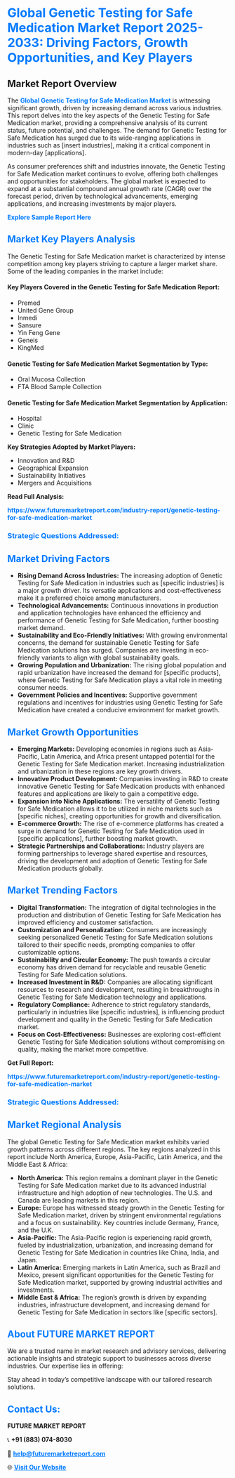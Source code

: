 <h1 style="color: #007BFF;">Global Genetic Testing for Safe Medication Market Report 2025-2033: Driving Factors, Growth Opportunities, and Key Players</h1>

<section id="overview">
<h2>Market Report Overview</h2>
<p>The <a href="https://www.futuremarketreport.com/industry-report/genetic-testing-for-safe-medication-market" style="color: #007BFF; text-decoration: none;"><strong>Global Genetic Testing for Safe Medication Market</strong></a> is witnessing significant growth, driven by increasing demand across various industries. This report delves into the key aspects of the Genetic Testing for Safe Medication market, providing a comprehensive analysis of its current status, future potential, and challenges. The demand for Genetic Testing for Safe Medication has surged due to its wide-ranging applications in industries such as [insert industries], making it a critical component in modern-day [applications].</p>
<p>As consumer preferences shift and industries innovate, the Genetic Testing for Safe Medication market continues to evolve, offering both challenges and opportunities for stakeholders. The global market is expected to expand at a substantial compound annual growth rate (CAGR) over the forecast period, driven by technological advancements, emerging applications, and increasing investments by major players.</p>
</section>

<section id="overview">
<p><a href="https://www.futuremarketreport.com/request-sample/reportId=123196" style="color: #007BFF; text-decoration: none;"><strong>Explore Sample Report Here</strong></a></p>
</section>

<section id="key-players">
<h2 style="color: #007BFF;">Market Key Players Analysis</h2>
<p>The Genetic Testing for Safe Medication market is characterized by intense competition among key players striving to capture a larger market share. Some of the leading companies in the market include:</p>
<h4>Key Players Covered in the Genetic Testing for Safe Medication Report:</h4>
<ul><li>Premed</li><li>United Gene Group</li><li>Inmedi</li><li>Sansure</li><li>Yin Feng Gene</li><li>Geneis</li><li>KingMed</li></ul>
<h4>Genetic Testing for Safe Medication Market Segmentation by Type:</h4>
<ul><li>Oral Mucosa Collection</li><li>FTA Blood Sample Collection</li></ul>

<h4>Genetic Testing for Safe Medication Market Segmentation by Application:</h4>
<ul><li>Hospital</li><li>Clinic</li><li>Genetic Testing for Safe Medication</li></ul>
<p><strong>Key Strategies Adopted by Market Players:</strong></p>
<ul>
<li>Innovation and R&D</li>
<li>Geographical Expansion</li>
<li>Sustainability Initiatives</li>
<li>Mergers and Acquisitions</li>
</ul>
</section>

<section>
<p><strong>Read Full Analysis: </strong></p><a href="https://www.futuremarketreport.com/industry-report/genetic-testing-for-safe-medication-market" style="color: #007BFF; text-decoration: none;"><strong>https://www.futuremarketreport.com/industry-report/genetic-testing-for-safe-medication-market</strong></a>
<h3 style="color: #007BFF;">Strategic Questions Addressed:</h3>
</section>

<section id="driving-factors">
<h2 style="color: #007BFF;">Market Driving Factors</h2>
<ul>
<li><strong>Rising Demand Across Industries:</strong> The increasing adoption of Genetic Testing for Safe Medication in industries such as [specific industries] is a major growth driver. Its versatile applications and cost-effectiveness make it a preferred choice among manufacturers.</li>
<li><strong>Technological Advancements:</strong> Continuous innovations in production and application technologies have enhanced the efficiency and performance of Genetic Testing for Safe Medication, further boosting market demand.</li>
<li><strong>Sustainability and Eco-Friendly Initiatives:</strong> With growing environmental concerns, the demand for sustainable Genetic Testing for Safe Medication solutions has surged. Companies are investing in eco-friendly variants to align with global sustainability goals.</li>
<li><strong>Growing Population and Urbanization:</strong> The rising global population and rapid urbanization have increased the demand for [specific products], where Genetic Testing for Safe Medication plays a vital role in meeting consumer needs.</li>
<li><strong>Government Policies and Incentives:</strong> Supportive government regulations and incentives for industries using Genetic Testing for Safe Medication have created a conducive environment for market growth.</li>
</ul>
</section>

<section id="growth-opportunities">
<h2 style="color: #007BFF;">Market Growth Opportunities</h2>
<ul>
<li><strong>Emerging Markets:</strong> Developing economies in regions such as Asia-Pacific, Latin America, and Africa present untapped potential for the Genetic Testing for Safe Medication market. Increasing industrialization and urbanization in these regions are key growth drivers.</li>
<li><strong>Innovative Product Development:</strong> Companies investing in R&D to create innovative Genetic Testing for Safe Medication products with enhanced features and applications are likely to gain a competitive edge.</li>
<li><strong>Expansion into Niche Applications:</strong> The versatility of Genetic Testing for Safe Medication allows it to be utilized in niche markets such as [specific niches], creating opportunities for growth and diversification.</li>
<li><strong>E-commerce Growth:</strong> The rise of e-commerce platforms has created a surge in demand for Genetic Testing for Safe Medication used in [specific applications], further boosting market growth.</li>
<li><strong>Strategic Partnerships and Collaborations:</strong> Industry players are forming partnerships to leverage shared expertise and resources, driving the development and adoption of Genetic Testing for Safe Medication products globally.</li>
</ul>
</section>

<section id="trending-factors">
<h2 style="color: #007BFF;">Market Trending Factors</h2>
<ul>
<li><strong>Digital Transformation:</strong> The integration of digital technologies in the production and distribution of Genetic Testing for Safe Medication has improved efficiency and customer satisfaction.</li>
<li><strong>Customization and Personalization:</strong> Consumers are increasingly seeking personalized Genetic Testing for Safe Medication solutions tailored to their specific needs, prompting companies to offer customizable options.</li>
<li><strong>Sustainability and Circular Economy:</strong> The push towards a circular economy has driven demand for recyclable and reusable Genetic Testing for Safe Medication solutions.</li>
<li><strong>Increased Investment in R&D:</strong> Companies are allocating significant resources to research and development, resulting in breakthroughs in Genetic Testing for Safe Medication technology and applications.</li>
<li><strong>Regulatory Compliance:</strong> Adherence to strict regulatory standards, particularly in industries like [specific industries], is influencing product development and quality in the Genetic Testing for Safe Medication market.</li>
<li><strong>Focus on Cost-Effectiveness:</strong> Businesses are exploring cost-efficient Genetic Testing for Safe Medication solutions without compromising on quality, making the market more competitive.</li>
</ul>
</section>

<section>
<p><strong>Get Full Report: </strong></p><a href="https://www.futuremarketreport.com/industry-report/genetic-testing-for-safe-medication-market" style="color: #007BFF; text-decoration: none;"><strong>https://www.futuremarketreport.com/industry-report/genetic-testing-for-safe-medication-market</strong></a>
<h3 style="color: #007BFF;">Strategic Questions Addressed:</h3>
</section>


<section id="regional-analysis">
<h2 style="color: #007BFF;">Market Regional Analysis</h2>
<p>The global Genetic Testing for Safe Medication market exhibits varied growth patterns across different regions. The key regions analyzed in this report include North America, Europe, Asia-Pacific, Latin America, and the Middle East & Africa:</p>
<ul>
<li><strong>North America:</strong> This region remains a dominant player in the Genetic Testing for Safe Medication market due to its advanced industrial infrastructure and high adoption of new technologies. The U.S. and Canada are leading markets in this region.</li>
<li><strong>Europe:</strong> Europe has witnessed steady growth in the Genetic Testing for Safe Medication market, driven by stringent environmental regulations and a focus on sustainability. Key countries include Germany, France, and the U.K.</li>
<li><strong>Asia-Pacific:</strong> The Asia-Pacific region is experiencing rapid growth, fueled by industrialization, urbanization, and increasing demand for Genetic Testing for Safe Medication in countries like China, India, and Japan.</li>
<li><strong>Latin America:</strong> Emerging markets in Latin America, such as Brazil and Mexico, present significant opportunities for the Genetic Testing for Safe Medication market, supported by growing industrial activities and investments.</li>
<li><strong>Middle East & Africa:</strong> The region’s growth is driven by expanding industries, infrastructure development, and increasing demand for Genetic Testing for Safe Medication in sectors like [specific sectors].</li>
</ul>
</section>

<footer>
<h2 style="color: #007BFF;">About FUTURE MARKET REPORT</h2>
<p>We are a trusted name in market research and advisory services, delivering actionable insights and strategic support to businesses across diverse industries. Our expertise lies in offering:</p>

<p>Stay ahead in today’s competitive landscape with our tailored research solutions.</p>

<h2 style="color: #007BFF;">Contact Us:</h2>
<p><strong>FUTURE MARKET REPORT</strong></p>
<p>📞 <strong>+91 (883) 074-8030</strong></p>
<p>📧 <strong><a href="mailto:help@futuremarketreport.com" style="color: #007BFF;">help@futuremarketreport.com</a></strong></p>
<p>🌐 <strong><a href="https://www.futuremarketreport.com/" style="color: #007BFF;">Visit Our Website</a></strong></p>
</footer>
